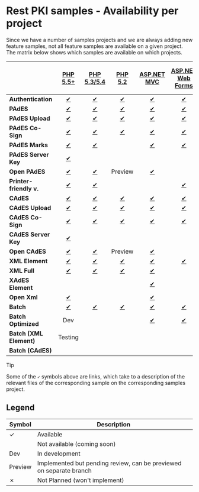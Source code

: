 ﻿# Rest PKI samples - Availability per project

Since we have a number of samples projects and we are always adding new feature samples, not all feature samples are
available on a given project. The matrix below shows which samples are available on which projects.

|                         | [PHP 5.5+](php/current.md)        | [PHP 5.3/5.4](php/legacy.md)     | [PHP 5.2](php/legacy52.md)         | [ASP.NET MVC](dotnet/mvc.md)        | [ASP.NET Web Forms](dotnet/web-forms.md) | [ASP.NET Core](dotnet/netcore.md) | [VS 2008](dotnet/vs2008.md) | [Python Flask](python/flask.md) | [Java 7+ Spring MVC](java/mvc.md) | [Java 6 Spring MVC](java/mvc-java6.md) | [Node.js SPA](nodejs/spa.md) | [Node.js MVC](nodejs/mvc.md) | [Ruby on Rails](ruby/rails.md) |
| ----------------------  |:---------------------------------:|:--------------------------------:|:----------------------------------:|:-----------------------------------:|:----------------------------------------:|:---------------------------------:|:---------------------------:|:-------------------------------:|:---------------------------------:|:--------------------------------------:|:----------------------------:|:----------------------------:|:------------------------------:|
| **Authentication**      | [✔](php/current.md#auth)         | [✔](php/legacy.md#auth)         | [✔](php/legacy52.md#auth)         | [✔](dotnet/mvc.md#auth)            | [✔](dotnet/web-forms.md#auth)            | ✓                                | ✓                          | ✓                                | [✔](java/mvc.md#auth)            | ✓                                     | ✓                           | ✓                           | ✓                             |
| **PAdES**               | [✔](php/current.md#pades)        | [✔](php/legacy.md#pades)        | [✔](php/legacy52.md#pades)        | [✔](dotnet/mvc.md#pades)           | [✔](dotnet/web-forms.md#pades)           | ✓                                | ✓                          | ✓                                | [✔](java/mvc.md#pades)           | ✓                                     | ✓                           | ✓                           | ✓                             |
| **PAdES Upload**        | [✔](php/current.md#pades-upload) | [✔](php/legacy.md#pades-upload) | [✔](php/legacy52.md#pades-upload) | [✔](dotnet/mvc.md#pades-upload)    | [✔](dotnet/web-forms.md#pades-upload)    | ✓                                | ✗                          | ✓                                | [✔](java/mvc.md#pades-upload)    | ✓                                     |                              | ✓                           | ✓                             |
| **PAdES Co-Sign**       | [✔](php/current.md#pades-cosign) | [✔](php/legacy.md#pades-cosign) | [✔](php/legacy52.md#pades-cosign) | [✔](dotnet/mvc.md#pades-cosign)    | [✔](dotnet/web-forms.md#pades-cosign)    | ✓                                | ✗                          | ✓                                | [✔](java/mvc.md#pades-cosign)    | ✓                                     |                              | ✓                           | ✓                             |
| **PAdES Marks**         | [✔](php/current.md#pdf-marks)    | [✔](php/legacy.md#pdf-marks)    |                                    | [✔](dotnet/mvc.md#pdf-marks)       | [✔](dotnet/web-forms.md#pdf-marks)       | ✓                                | ✓                          |                                   | [✔](java/mvc.md#pdf-marks)       | ✓                                     |                              |                              |                               |
| **PAdES Server Key**    | [✔](php/current.md#pades-server) |                                  |                                    |                                     |                                           |                                   | ✗                          |                                  | Testing                           |                                        |                              | ✓                           |                               |
| **Open PAdES**          | [✔](php/current.md#open-pades)   | [✔](php/legacy.md#open-pades)   | Preview                            | [✔](dotnet/mvc.md#open-pades)      |                                           | Preview                           | ✗                          | Dev                              | [✔](java/mvc.md#open-pades)      | ✓                                     |                              |                              |                                |
| **Printer-friendly v.** | [✔](php/current.md#print)        | [✔](php/legacy.md#print)        |                                    |                                     | [✔](dotnet/web-forms.md#print)            |                                   | ✗                          |                                  |                                   |                                        |                              |                              |                                |
| **CAdES**               | [✔](php/current.md#cades)        | [✔](php/legacy.md#cades)        | [✔](php/legacy52.md#cades)        | [✔](dotnet/mvc.md#cades)           | [✔](dotnet/web-forms.md#cades)            | ✓                                | ✓                          | ✓                                | [✔](java/mvc.md#cades)           | ✓                                     |                              | ✓                           | ✓                             |
| **CAdES Upload**        | [✔](php/current.md#cades-upload) | [✔](php/legacy.md#cades-upload) | [✔](php/legacy52.md#cades-upload) | [✔](dotnet/mvc.md#cades-upload)    | [✔](dotnet/web-forms.md#cades-upload)     | ✓                                | ✗                          | ✓                                | [✔](java/mvc.md#cades-upload)    | ✓                                     |                              | ✓                           | ✓                             |
| **CAdES Co-Sign**       | [✔](php/current.md#cades-cosign) | [✔](php/legacy.md#cades-cosign) | [✔](php/legacy52.md#cades-cosign) | [✔](dotnet/mvc.md#cades-cosign)    | [✔](dotnet/web-forms.md#cades-cosign)     | ✓                                | ✗                          | ✓                                | [✔](java/mvc.md#cades-cosign)    | ✓                                     |                              | ✓                           | ✓                             |
| **CAdES Server Key**    | [✔](php/current.md#cades-server) |                                  |                                    |                                     |                                            |                                   | ✗                          |                                  | Testing                           |                                        |                              | ✓                           |                               |
| **Open CAdES**          | [✔](php/current.md#open-cades)   | [✔](php/legacy.md#open-cades)   | Preview                            | [✔](dotnet/mvc.md#open-cades)      |                                            | Preview                           | ✗                          | Dev                              | [✔](java/mvc.md#open-cades)      | ✓                                     |                              |                              |                                |
| **XML Element**         | [✔](php/current.md#xml-element)  | [✔](php/legacy.md#xml-element)  | [✔](php/legacy52.md#xml-element)  | [✔](dotnet/mvc.md#xml-element)     | [✔](dotnet/web-forms.md#xml-element)      | ✓                                | ✓                          | ✓                                | [✔](java/mvc.md#xml-element)     | ✓                                     |                              | ✓                           | ✓                             |
| **XML Full**            | [✔](php/current.md#xml-full)     | [✔](php/legacy.md#xml-full)     | [✔](php/legacy52.md#xml-full)     | [✔](dotnet/mvc.md#xml-full)        |                                            | Preview                           | ✗                          | ✓                                | [✔](java/mvc.md#xml-full)        | ✓                                     |                              | ✓                           | ✓                            |
| **XAdES Element**       |                                   |                                  |                                    | [✔](dotnet/mvc.md#xades-element)   |                                            |                                   | ✗                          |                                  |                                   |                                       |                              |                              |                                |
| **Open Xml**            | [✔](php/current.md#open-xml)     |                                  |                                    | [✔](dotnet/mvc.md#open-xml)        |                                            | Preview                           | ✗                          |                                  | [✔](java/mvc.md#open-xml)        |                                        |                              |                             |                                |
| **Batch**               | [✔](php/current.md#batch)        | [✔](php/legacy.md#batch)        | [✔](php/legacy52.md#batch)        | [✔](dotnet/mvc.md#batch)           | [✔](dotnet/web-forms.md#batch)            | Preview                           | ✓                          | Dev                               | [✔](java/mvc.md#batch)           | ✓                                     |                              |                             |                                |
| **Batch Optimized**     | Dev                               |                                  |                                    | [✔](dotnet/mvc.md#batch-optimized) | [✔](dotnet/web-forms.md#batch-optimized)  |                                   | ✗                          |                                  |                                   |                                        |                              |                             |                                |
| **Batch (XML Element)** | Testing                           |                                  |                                    |								        |                                            |                                   |                             |                                   |								   |                                        |                              | Testing                      | Testing                        |
| **Batch (CAdES)**       |                                   |                                  |                                    |								        |                                            |                                   |                             |                                   |								   |                                        |                              |                              | ✓                             |

> [!TIP]
> Some of the `✓` symbols above are links, which take to a description of the relevant files of the corresponding
> sample on the corresponding samples project.

## Legend

| Symbol  | Description                                                         |
| ------- | --------------                                                      |
| ✓      | Available                                                           |
|         | Not available (coming soon)                                         |
| Dev     | In development                                                      |
| Preview | Implemented but pending review, can be previewed on separate branch |
| ✗      | Not Planned (won't implement)                                       |
